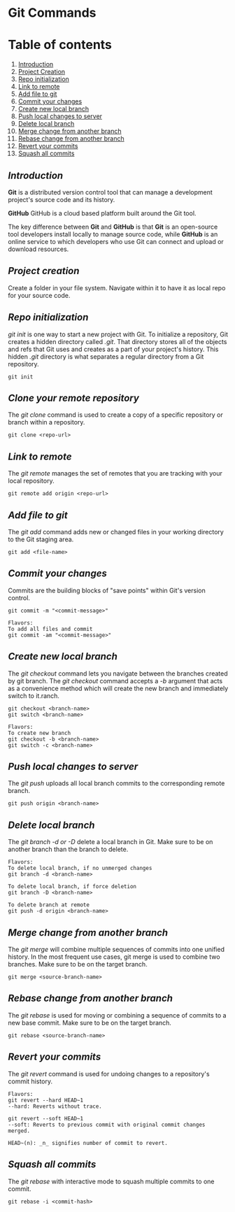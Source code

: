# **Git Commands**
# Table of contents
1. [Introduction](#introduction)
2. [Project Creation](#project-creation)
3. [Repo initialization](#initialization)
4. [Link to remote](#remote)
5. [Add file to git](#add)
6. [Commit your changes](#commit)
7. [Create new local branch](#checkout)
8. [Push local changes to server](#push)
9. [Delete local branch](#delete)
10. [Merge change from another branch](#merge)
11. [Rebase change from another branch](#rebase)
12. [Revert your commits](#revert)
13. [Squash all commits](#squash)

<a name="introduction"></a>
## _Introduction_
**Git** is a distributed version control tool that can manage a development project's source code and its history.

**GitHub** GitHub is a cloud based platform built around the Git tool.

The key difference between **Git** and **GitHub** is that **Git** is an open-source tool developers install locally to manage source code, while **GitHub** is an online service to which developers who use Git can connect and upload or download resources.

<a name="project-creation"></a>
## _Project creation_
Create a folder in your file system. Navigate within it to have it as local repo for your source code.

<a name="initialization"></a>
## _Repo initialization_
_git init_ is one way to start a new project with Git. To initialize a repository, Git creates a hidden directory called _.git_. That directory stores all of the objects and refs that Git uses and creates as a part of your project's history. This hidden _.git_ directory is what separates a regular directory from a Git repository.
```text
git init
```

<a name="clone"></a>
## _Clone your remote repository_
The _git clone_ command is used to create a copy of a specific repository or branch within a repository.
```text
git clone <repo-url>
```

<a name="remote"></a>
## _Link to remote_
The _git remote_ manages the set of remotes that you are tracking with your local repository.
```text
git remote add origin <repo-url>
```

<a name="add"></a>
## _Add file to git_
The _git add_ command adds new or changed files in your working directory to the Git staging area.
```text
git add <file-name>
```

<a name="commit"></a>
## _Commit your changes_
Commits are the building blocks of "save points" within Git's version control.
```text
git commit -m "<commit-message>"

Flavors:
To add all files and commit
git commit -am "<commit-message>"
```

<a name="checkout"></a>
## _Create new local branch_
The _git checkout_ command lets you navigate between the branches created by git branch. The _git checkout_ command accepts a _-b_ argument that acts as a convenience method which will create the new branch and immediately switch to it.ranch.
```text
git checkout <branch-name>
git switch <branch-name>

Flavors:
To create new branch
git checkout -b <branch-name>
git switch -c <branch-name>
```

<a name="push"></a>
## _Push local changes to server_
The _git push_ uploads all local branch commits to the corresponding remote branch.
```text
git push origin <branch-name>
```

<a name="delete"></a>
## _Delete local branch_
The _git branch -d or -D_ delete a local branch in Git.
Make sure to be on another branch than the branch to delete.
```text
Flavors:
To delete local branch, if no unmerged changes
git branch -d <branch-name>

To delete local branch, if force deletion
git branch -D <branch-name>

To delete branch at remote
git push -d origin <branch-name>
```

<a name="merge"></a>
## _Merge change from another branch_
The _git merge_ will combine multiple sequences of commits into one unified history. In the most frequent use cases, git merge is used to combine two branches.
Make sure to be on the target branch.
```text
git merge <source-branch-name>
```

<a name="rebase"></a>
## _Rebase change from another branch_
The _git rebase_ is used for moving or combining a sequence of commits to a new base commit.
Make sure to be on the target branch.
```text
git rebase <source-branch-name>
```

<a name="revert"></a>
## _Revert your commits_
The _git revert_ command is used for undoing changes to a repository's commit history.
```text
Flavors:
git revert --hard HEAD~1
--hard: Reverts without trace.

git revert --soft HEAD~1
--soft: Reverts to previous commit with original commit changes merged.

HEAD~(n): _n_ signifies number of commit to revert.
```

<a name="squash"></a>
## _Squash all commits_
The _git rebase_ with interactive mode to squash multiple commits to one commit.
```text
git rebase -i <commit-hash>
```

